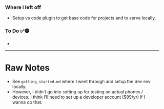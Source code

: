 ### Where I left off
- Setup vs code plugin to get base code for projects and to serve locally. 

### To Do ✅🟡
- 

----
# Raw Notes
- See `getting_started.md` where I went through and setup the dev env locally.
- However, I didn't go into setting up for testing on actual phones / devices. I think I'll need to set up a developer account ($99/yr) If I wanna do that. 


